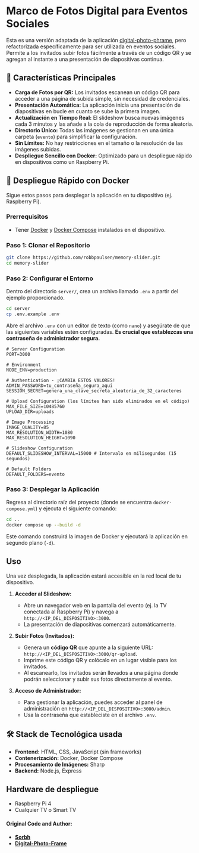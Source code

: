 # Marco de Fotos Digital para Eventos Sociales

Esta es una versión adaptada de la aplicación [digital-photo-phrame](https://github.com/Sorbh/digital-photo-frame), pero refactorizada específicamente para ser utilizada en eventos sociales. Permite a los invitados subir fotos fácilmente a través de un código QR y se agregan al instante a una presentación de diapositivas continua.

## 🌟 Características Principales

-   **Carga de Fotos por QR:** Los invitados escanean un código QR para acceder a una página de subida simple, sin necesidad de credenciales.
-   **Presentación Automática:** La aplicación inicia una presentación de diapositivas en bucle en cuanto se sube la primera imagen.
-   **Actualización en Tiempo Real:** El slideshow busca nuevas imágenes cada 3 minutos y las añade a la cola de reproducción de forma aleatoria.
-   **Directorio Único:** Todas las imágenes se gestionan en una única carpeta (`evento`) para simplificar la configuración.
-   **Sin Límites:** No hay restricciones en el tamaño o la resolución de las imágenes subidas.
-   **Despliegue Sencillo con Docker:** Optimizado para un despliegue rápido en dispositivos como un Raspberry Pi.

## 🚀 Despliegue Rápido con Docker

Sigue estos pasos para desplegar la aplicación en tu dispositivo (ej. Raspberry Pi).

### Prerrequisitos

-   Tener [Docker](https://docs.docker.com/engine/install/) y [Docker Compose](https://docs.docker.com/compose/install/) instalados en el dispositivo.

### Paso 1: Clonar el Repositorio

```bash
git clone https://github.com/robbpaulsen/memory-slider.git
cd memory-slider
```

### Paso 2: Configurar el Entorno

Dentro del directorio `server/`, crea un archivo llamado `.env` a partir del ejemplo proporcionado.

```bash
cd server
cp .env.example .env
```

Abre el archivo `.env` con un editor de texto (como `nano`) y asegúrate de que las siguientes variables estén configuradas. **Es crucial que establezcas una contraseña de administrador segura.**

```env
# Server Configuration
PORT=3000

# Environment
NODE_ENV=production

# Authentication - ¡CAMBIA ESTOS VALORES!
ADMIN_PASSWORD=tu_contraseña_segura_aqui
SESSION_SECRET=genera_una_clave_secreta_aleatoria_de_32_caracteres

# Upload Configuration (los límites han sido eliminados en el código)
MAX_FILE_SIZE=10485760
UPLOAD_DIR=uploads

# Image Processing
IMAGE_QUALITY=85
MAX_RESOLUTION_WIDTH=1080
MAX_RESOLUTION_HEIGHT=1090

# Slideshow Configuration
DEFAULT_SLIDESHOW_INTERVAL=15000 # Intervalo en milisegundos (15 segundos)

# Default Folders
DEFAULT_FOLDERS=evento
```

### Paso 3: Desplegar la Aplicación

Regresa al directorio raíz del proyecto (donde se encuentra `docker-compose.yml`) y ejecuta el siguiente comando:

```bash
cd ..
docker compose up --build -d
```

Este comando construirá la imagen de Docker y ejecutará la aplicación en segundo plano (`-d`).

##  Uso

Una vez desplegada, la aplicación estará accesible en la red local de tu dispositivo.

1.  **Acceder al Slideshow:**
    *   Abre un navegador web en la pantalla del evento (ej. la TV conectada al Raspberry Pi) y navega a `http://<IP_DEL_DISPOSITIVO>:3000`.
    *   La presentación de diapositivas comenzará automáticamente.

2.  **Subir Fotos (Invitados):**
    *   Genera un **código QR** que apunte a la siguiente URL: `http://<IP_DEL_DISPOSITIVO>:3000/qr-upload`.
    *   Imprime este código QR y colócalo en un lugar visible para los invitados.
    *   Al escanearlo, los invitados serán llevados a una página donde podrán seleccionar y subir sus fotos directamente al evento.

3.  **Acceso de Administrador:**
    *   Para gestionar la aplicación, puedes acceder al panel de administración en `http://<IP_DEL_DISPOSITIVO>:3000/admin`.
    *   Usa la contraseña que estableciste en el archivo `.env`.

## 🛠️ Stack de Tecnológica usada

-   **Frontend:** HTML, CSS, JavaScript (sin frameworks)
-   **Contenerización:** Docker, Docker Compose
-   **Procesamiento de Imágenes:** Sharp
-   **Backend:** Node.js, Express

## Hardware de despliegue

- Raspberry Pi 4
- Cualquier TV o Smart TV

#### Original Code and Author:

- **[Sorbh](https://github.com/Sorbh)**
- **[Digital-Photo-Frame](https://github.com/Sorbh/digital-photo-frame)**
